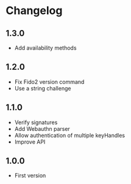 # Changelog

## 1.3.0

- Add availability methods

## 1.2.0

- Fix Fido2 version command
- Use a string challenge

## 1.1.0

- Verify signatures
- Add Webauthn parser
- Allow authentication of multiple keyHandles
- Improve API

## 1.0.0

- First version
